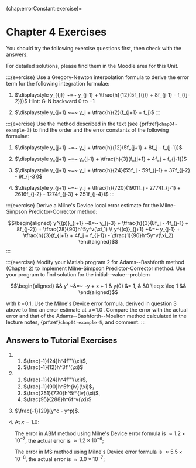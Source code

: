 (chap:errorConstant:exercise)=
# Chapter 4 Exercises

You should try the following exercise questions first, then check with the answers. 

For detailed solutions, please find them in the Moodle area for this Unit.

:::{exercise}
Use a Gregory-Newton interpolation formula to derive the error term
for the following integration formulae:

1.  $\displaystyle y_{{j}} ~=~ y_{j-1} + \tfrac{h}{12}(5f_{{j}} + 8f_{j-1} - f_{{j-2}})$
    Hint: G-N backward $0$ to $-1$

2.  $\displaystyle y_{j+1} ~=~ y_j + \tfrac{h}{2}(f_{j+1} + f_j)$
:::

:::{exercise}
Use the method described in the text (see {prf:ref}`chap04-example-3`) to find the
order and the error constants of the following formulae:

1.  $\displaystyle y_{j+1} ~=~ y_j
            + \tfrac{h}{12}(5f_{j+1} + 8f_j - f_{j-1})$

2.  $\displaystyle y_{j+1} ~=~ y_{j-1}
            + \tfrac{h}{3}(f_{j+1} + 4f_j + f_{j-1})$

3.  $\displaystyle y_{j+1} ~=~ y_j + \tfrac{h}{24}(55f_j - 59f_{j-1}
            + 37f_{j-2} - 9f_{j-3})$

4.  $\displaystyle y_{j+1} ~=~ y_j + \tfrac{h}{720}(1901f_j - 2774f_{j-1}
            + 2616f_{j-2} - 1274f_{j-3} + 251f_{j-4})$
:::

:::{exercise}
Derive a Milne's Device local error estimate for the Milne-Simpson
Predictor-Corrector method: 

$$\begin{aligned}
        y^{(p)}_{j+1} ~&=~ y_{j-3} + \tfrac{h}{3}(8f_j - 4f_{j-1} + 8f_{j-2})
        + \tfrac{28}{90}h^5y^v(\xi_1)
        \\
        y^{(c)}_{j+1} ~&=~ y_{j-1} + \tfrac{h}{3}(f_{j+1} + 4f_j + f_{j-1})
        - \tfrac{1}{90}h^5y^v(\xi_2)   
\end{aligned}$$
:::

:::{exercise}
Modify your Matlab program 2 for Adams--Bashforth method (Chapter 2)
to implement Milne-Simpson Predictor-Corrector method. Use your
program to find solution for the initial--value--problem

$$\begin{aligned}
        && y' ~&=~ -y + x + 1
            & y(0) &= 1,
            & &0 \leq x \leq 1 &&   
\end{aligned}$$ 

with $h \!=\! 0.1$. Use the Milne's Device error
formula, derived in question 3 above to find an error estimate at
$\,x \!=\! 1.0\,$. Compare the error with the actual error and that
of the Adams--Bashforth--Moulton method calculated in the lecture
notes, {prf:ref}`chap04-example-5`, and comment.
:::    

## Answers to Tutorial Exercises

1.  
    1. $\frac{-1}{24}h^4f'''(\xi)$,
    1. $\frac{-1}{12}h^3f''(\xi)$

2.  
    1. $\frac{-1}{24}h^4f'''(\xi)$,
    1. $\frac{-1}{90}h^5f^{iv}(\xi)$，
    1. $\frac{251}{720}h^5f^{iv}(\xi)$,
    1. $\frac{95}{288}h^6f^v(\xi)$

3.  $\frac{-1}{29}(y^c - y^p)$.

4.  At $x = 1.0$:

    The error in ABM method using Milne's Device error formula is
    $\approx 1.2\times10^{-7}$, the actual error is
    $\approx 1.2\times10^{-6}$;

    The error in MS method using Milne's Device error formula is
    $\approx 5.5\times10^{-8}$, the actual error is
    $\approx 3.0\times10^{-7}$;
